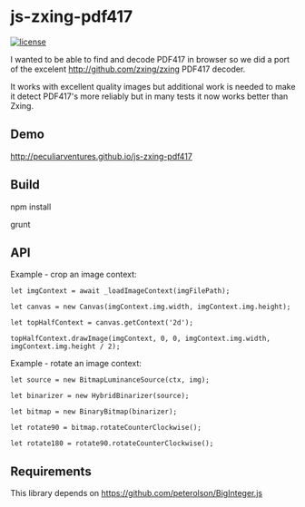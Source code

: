 # js-zxing-pdf417
[![license](https://img.shields.io/badge/license-APACHE-green.svg?style=flat)](https://raw.githubusercontent.com/PeculiarVentures/js-zxing-pdf417/master/LICENSE)


I wanted to be able to find and decode PDF417 in browser so we did a port of the excelent http://github.com/zxing/zxing PDF417 decoder.

It works with excellent quality images but additional work is needed to make it detect PDF417's more reliably but in many tests it now works better than Zxing.

Demo
----
http://peculiarventures.github.io/js-zxing-pdf417

Build
-----

  npm install
  
  grunt

API
-----
Example - crop an image context:

```let imgContext = await _loadImageContext(imgFilePath);```

```let canvas = new Canvas(imgContext.img.width, imgContext.img.height);```

```let topHalfContext = canvas.getContext('2d');```

```topHalfContext.drawImage(imgContext, 0, 0, imgContext.img.width, imgContext.img.height / 2);```

Example - rotate an image context:

```let source = new BitmapLuminanceSource(ctx, img);```

```let binarizer = new HybridBinarizer(source);```

```let bitmap = new BinaryBitmap(binarizer);```

```let rotate90 = bitmap.rotateCounterClockwise();```

```let rotate180 = rotate90.rotateCounterClockwise();```


Requirements
------------
This library depends on https://github.com/peterolson/BigInteger.js
